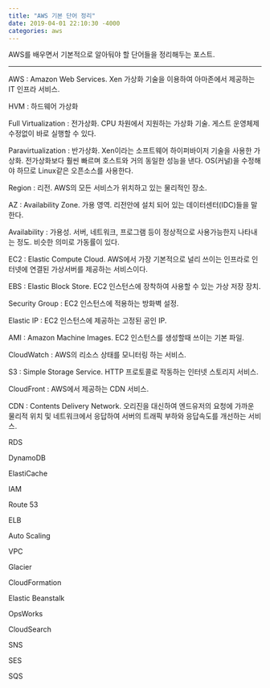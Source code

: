 ```yaml
---
title: "AWS 기본 단어 정리"
date: 2019-04-01 22:10:30 -4000
categories: aws
---
```

AWS를 배우면서 기본적으로 알아둬야 할 단어들을 정리해두는 포스트.

***

AWS : Amazon Web Services. Xen 가상화 기술을 이용하여 아마존에서 제공하는 IT 인프라 서비스.

HVM : 하드웨어 가상화

Full Virtualization : 전가상화. CPU 차원에서 지원하는 가상화 기술. 게스트 운영체제 수정없이 바로 실행할 수 있다.

Paravirtualization : 반가상화. Xen이라는 소프트웨어 하이퍼바이저 기술을 사용한 가상화. 전가상화보다 훨씬 빠르며 호스트와 거의 동일한 성능을 낸다. OS(커널)을 수정해야 하므로 Linux같은 오픈소스를 사용한다.

Region : 리전. AWS의 모든 서비스가 위치하고 있는 물리적인 장소.

AZ : Availability Zone. 가용 영역. 리전안에 설치 되어 있는 데이터센터(IDC)들을 말한다.

Availability : 가용성. 서버, 네트워크, 프로그램 등이 정상적으로 사용가능한지 나타내는 정도. 비슷한 의미로 가동률이 있다.

EC2 : Elastic Compute Cloud. AWS에서 가장 기본적으로 널리 쓰이는 인프라로 인터넷에 연결된 가상서버를 제공하는 서비스이다.

EBS : Elastic Block Store. EC2 인스턴스에 장착하여 사용할 수 있는 가상 저장 장치.

Security Group : EC2 인스턴스에 적용하는 방화벽 설정.

Elastic IP : EC2 인스턴스에 제공하는 고정된 공인 IP.

AMI : Amazon Machine Images. EC2 인스턴스를 생성할때 쓰이는 기본 파일.

CloudWatch : AWS의 리소스 상태를 모니터링 하는 서비스.

S3 : Simple Storage Service. HTTP 프로토콜로 작동하는 인터넷 스토리지 서비스.

CloudFront : AWS에서 제공하는 CDN 서비스.

CDN : Contents Delivery Network. 오리진을 대신하여 엔드유저의 요청에 가까운 물리적 위치 및 네트워크에서 응답하여 서버의 트래픽 부하와 응답속도를 개선하는 서비스.

RDS

DynamoDB

ElastiCache

IAM

Route 53

ELB

Auto Scaling

VPC

Glacier

CloudFormation

Elastic Beanstalk

OpsWorks

CloudSearch

SNS

SES

SQS
